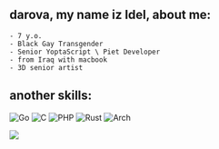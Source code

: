 ## darova, my name iz Idel, about me:
```
- 7 y.o.
- Black Gay Transgender
- Senior YoptaScript \ Piet Developer
- from Iraq with macbook
- 3D senior artist
```
## another skills:
![Go](https://img.shields.io/badge/go-%2300ADD8.svg?style=for-the-badge&logo=go&logoColor=white)
![C](https://img.shields.io/badge/c-%2300599C.svg?style=for-the-badge&logo=c&logoColor=white)
![PHP](https://img.shields.io/badge/php-%23777BB4.svg?style=for-the-badge&logo=php&logoColor=white)
![Rust](https://img.shields.io/badge/rust-%23000000.svg?style=for-the-badge&logo=rust&logoColor=white)
![Arch](https://img.shields.io/badge/Arch%20Linux-1793D1?logo=arch-linux&logoColor=fff&style=for-the-badge)


![](https://github-profile-summary-cards.vercel.app/api/cards/repos-per-language?username=Wuchinator&theme=solarized_dark)
